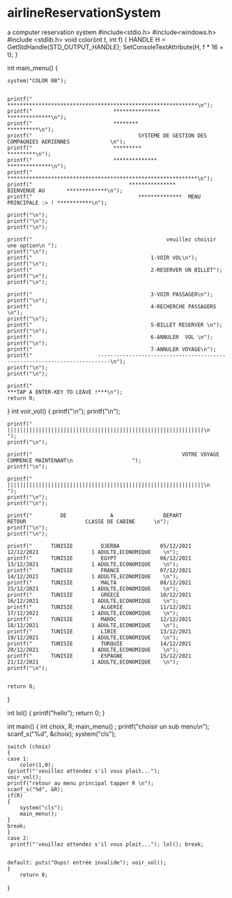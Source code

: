 # airlineReservationSystem
a computer reservation system 
#include<stdio.h>
#include<windows.h>
#include <stdlib.h>
void color(int t, int f)
{
	HANDLE H = GetStdHandle(STD_OUTPUT_HANDLE);
	SetConsoleTextAttribute(H, f * 16 + t);
}

int main_menu()
{
	
	system("COLOR 0B");


	printf("                          *************************************************************\n");
	printf("                          ***************                                **************\n");
	printf("                          ********                                           **********\n");
	printf("                                  SYSTEME DE GESTION DES COMPAGNIES AERIENNES             \n");
	printf("                          *********                                          *********\n");
	printf("                          **************                                 **************\n");
	printf("                          *************************************************************\n");
	printf("                               ***************        BIENVENUE AU       *************\n");
	printf("                                  **************  MENU PRINCIPALE :> ! ***********\n");

	printf("\n");
	printf("\n");
	printf("\n");

	printf("                                           veuillez choisir une option\n ");
	printf("\n");
	printf("                                      1-VOIR VOL\n");
	printf("\n");
	printf("                                      2-RESERVER UN BILLET");
	printf("\n");
	printf("\n");

	printf("                                      3-VOIR PASSAGER\n");
	printf("\n");
	printf("                                      4-RECHERCHE PASSAGERS \n");
	printf("\n");
	printf("                                      5-BILLET RESERVER \n");
	printf("\n");
	printf("                                      6-ANNULER  VOL \n");
	printf("\n");
	printf("                                      7-ANNULER VOYAGE\n");
	printf("                     --------------------------------------------------------------------------\n");
	printf("\n");
	printf("\n");

	printf("                                                                 ***TAP A ENTER-KEY TO LEAVE !***\n");
	return 0;
	
}
int voir_vol()
{
	printf("\n");
	printf("\n");

	printf("                             |||||||||||||||||||||||||||||||||||||||||||||||||||||||||||||||\n       ");
	printf("\n");

	printf("                                                VOTRE VOYAGE COMMENCE MAINTENANT\n                   ");
	printf("\n");

	printf("                             |||||||||||||||||||||||||||||||||||||||||||||||||||||||||||||||\n       ");
	printf("\n");
	printf("\n");

	printf("         DE              A                DEPART               RETOUR                   CLASSE DE CABINE      \n");
	printf("\n");
	printf("\n");

	printf("      TUNISIE         DJERBA             05/12/2021          12/12/2021                 1 ADULTE,ECONOMIQUE    \n");
	printf("      TUNISIE         EGYPT              06/12/2021          13/12/2021                 1 ADULTE,ECONOMIQUE    \n");
	printf("      TUNISIE         FRANCE             07/12/2021          14/12/2021                 1 ADULTE,ECONOMIQUE    \n");
	printf("      TUNISIE         MALTA              08/12/2021          15/12/2021                 1 ADULTE,ECONOMIQUE    \n");
	printf("      TUNISIE         GREECE             10/12/2021          16/12/2021                 1 ADULTE,ECONOMIQUE    \n");
	printf("      TUNISIE         ALGERIE            11/12/2021          17/12/2021                 1 ADULTE,ECONOMIQUE    \n");
	printf("      TUNISIE         MAROC              12/12/2021          18/12/2021                 1 ADULTE,ECONOMIQUE    \n");
	printf("      TUNISIE         LIBIE              13/12/2021          19/12/2021                 1 ADULTE,ECONOMIQUE    \n");
	printf("      TUNISIE         TURQUIE            14/12/2021          20/12/2021                 1 ADULTE,ECONOMIQUE    \n");
	printf("      TUNISIE         ESPAGNE            15/12/2021          21/12/2021                 1 ADULTE,ECONOMIQUE    \n");
	printf("\n");


	return 0;
}

int lol()
{
	printf("hello");
		return 0; 
}


int main()
{
	int choix, R;
	main_menu() ; 
	printf("choisir un sub menu\n");
	scanf_s("%d", &choix);
	system("cls");
	
	switch (choix)
	{
	case 1:
		color(1,0);
	{printf("'veuillez attendez s'il vous plait...");
	voir_vol();
	printf("retour au menu principal tapper R \n");
	scanf_s("%d", &R);
	if(R)
	{
		system("cls");
		main_menu();
	}
	break;
	}
	case 2: 
	 printf("'veuillez attendez s'il vous plait..."); lol(); break;
	

	default: puts("Oups! entrée invalide"); voir_vol();
	}
		return 0;
	




}
